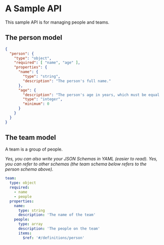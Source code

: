 # A Sample API

This sample API is for managing people and teams.

## The person model

```json
{
  "person": {
    "type": "object",
    "required": [ "name", "age" ],
    "properties": {
      "name": {
        "type": "string",
        "description": "The person's full name."
      },
      "age": {
        "description": "The person's age in years, which must be equal to or greater than zero.",
        "type": "integer",
        "minimum": 0
      }
    }
  }
}
```

## The team model

A team is a group of people.

*Yes, you can also write your JSON Schemas in YAML (easier to read).*
*Yes, you can refer to other schemas (the team schema below refers to the person schema above).*

```yaml
team:
  type: object
  required:
    - name
    - people
  properties:
    name:
      type: string
      description: 'The name of the team'
    people:
      type: array
      description: 'The people on the team'
      items:
        $ref: '#/definitions/person'
```

